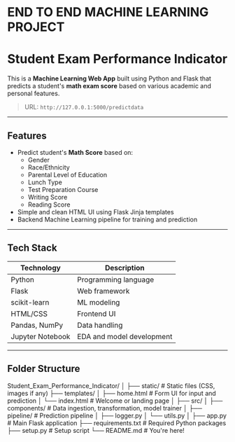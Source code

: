 # END TO END MACHINE LEARNING PROJECT

#  Student Exam Performance Indicator

This is a **Machine Learning Web App** built using Python and Flask that predicts a student's **math exam score** based on various academic and personal features.

>  URL: `http://127.0.0.1:5000/predictdata`

---

##  Features

- Predict student's **Math Score** based on:
  - Gender
  - Race/Ethnicity
  - Parental Level of Education
  - Lunch Type
  - Test Preparation Course
  - Writing Score
  - Reading Score
- Simple and clean HTML UI using Flask Jinja templates
- Backend Machine Learning pipeline for training and prediction

---

##  Tech Stack

| Technology | Description                        |
|------------|------------------------------------|
| Python     | Programming language               |
| Flask      | Web framework                      |
| scikit-learn | ML modeling                     |
| HTML/CSS   | Frontend UI                        |
| Pandas, NumPy | Data handling                   |
| Jupyter Notebook | EDA and model development   |

---

##  Folder Structure

Student_Exam_Performance_Indicator/
│
├── static/ # Static files (CSS, images if any)
├── templates/
│ ├── home.html # Form UI for input and prediction
│ └── index.html # Welcome or landing page
│
├── src/
│ ├── components/ # Data ingestion, transformation, model trainer
│ ├── pipeline/ # Prediction pipeline
│ ├── logger.py
│ └── utils.py
│
├── app.py # Main Flask application
├── requirements.txt # Required Python packages
├── setup.py # Setup script
└── README.md # You're here!